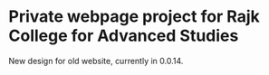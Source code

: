 Private webpage project for Rajk College for Advanced Studies
====================

New design for old website, currently in 0.0.14.
